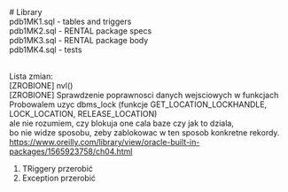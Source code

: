 <meta charset="utf-8">
# Library<br>
pdb1MK1.sql - tables and triggers<br>
pdb1MK2.sql - RENTAL package specs<br>
pdb1MK3.sql - RENTAL package body<br>
pdb1MK4.sql - tests<br><br>

Lista zmian:<br>
[ZROBIONE] nvl()<br>
[ZROBIONE] Sprawdzenie poprawnosci danych wejsciowych w funkcjach<br>
Probowalem uzyc dbms_lock (funkcje GET_LOCATION_LOCKHANDLE, LOCK_LOCATION, RELEASE_LOCATION)<br>
ale nie rozumiem, czy blokuja one cala baze czy jak to dziala, <br>
bo nie widze sposobu, zeby zablokowac w ten sposob konkretne rekordy.<br>
https://www.oreilly.com/library/view/oracle-built-in-packages/1565923758/ch04.html<BR>

1. TRiggery przerobić
2. Exception przerobić